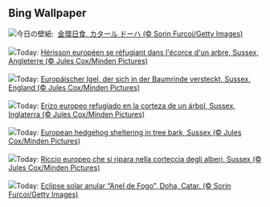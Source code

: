 ## Bing Wallpaper
![](https://www.bing.com/th?id=OHR.RingEclipse_JA-JP9257563062_UHD.jpg&w=1000)今日の壁紙: &nbsp;[金環日食, カタール ドーハ (© Sorin Furcoi/Getty Images)](https://www.bing.com/th?id=OHR.RingEclipse_JA-JP9257563062_UHD.jpg)
<br><br/>
![](https://www.bing.com/th?id=OHR.AutumnHedgehog_FR-FR3040407660_UHD.jpg&w=1000)Today: [Hérisson européen se réfugiant dans l'écorce d'un arbre, Sussex, Angleterre (© Jules Cox/Minden Pictures)](https://www.bing.com/th?id=OHR.AutumnHedgehog_FR-FR3040407660_UHD.jpg)
<br><br/>
![](https://www.bing.com/th?id=OHR.AutumnHedgehog_DE-DE4330196137_UHD.jpg&w=1000)Today: [Europäischer Igel, der sich in der Baumrinde versteckt, Sussex, England (© Jules Cox/Minden Pictures)](https://www.bing.com/th?id=OHR.AutumnHedgehog_DE-DE4330196137_UHD.jpg)
<br><br/>
![](https://www.bing.com/th?id=OHR.AutumnHedgehog_ES-ES5622502612_UHD.jpg&w=1000)Today: [Erizo europeo refugiado en la corteza de un árbol, Sussex, Inglaterra (© Jules Cox/Minden Pictures)](https://www.bing.com/th?id=OHR.AutumnHedgehog_ES-ES5622502612_UHD.jpg)
<br><br/>
![](https://www.bing.com/th?id=OHR.AutumnHedgehog_EN-GB3716298220_UHD.jpg&w=1000)Today: [European hedgehog sheltering in tree bark, Sussex (© Jules Cox/Minden Pictures)](https://www.bing.com/th?id=OHR.AutumnHedgehog_EN-GB3716298220_UHD.jpg)
<br><br/>
![](https://www.bing.com/th?id=OHR.AutumnHedgehog_IT-IT1498595438_UHD.jpg&w=1000)Today: [Riccio europeo che si ripara nella corteccia degli alberi, Sussex (© Jules Cox/Minden Pictures)](https://www.bing.com/th?id=OHR.AutumnHedgehog_IT-IT1498595438_UHD.jpg)
<br><br/>
![](https://www.bing.com/th?id=OHR.RingEclipse_PT-BR8456160531_UHD.jpg&w=1000)Today: [Eclipse solar anular “Anel de Fogo”, Doha, Catar. (© Sorin Furcoi/Getty Images)](https://www.bing.com/th?id=OHR.RingEclipse_PT-BR8456160531_UHD.jpg)
<br><br/>

